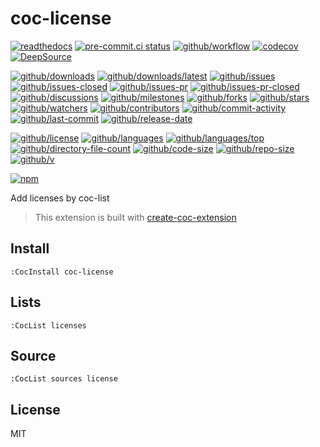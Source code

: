 # coc-license

[![readthedocs](https://shields.io/readthedocs/coc-license)](https://coc-license.readthedocs.io)
[![pre-commit.ci status](https://results.pre-commit.ci/badge/github/Freed-Wu/coc-license/main.svg)](https://results.pre-commit.ci/latest/github/Freed-Wu/coc-license/main)
[![github/workflow](https://github.com/Freed-Wu/coc-license/actions/workflows/main.yml/badge.svg)](https://github.com/Freed-Wu/coc-license/actions)
[![codecov](https://codecov.io/gh/Freed-Wu/coc-license/branch/main/graph/badge.svg)](https://codecov.io/gh/Freed-Wu/coc-license)
[![DeepSource](https://deepsource.io/gh/Freed-Wu/coc-license.svg/?show_trend=true)](https://deepsource.io/gh/Freed-Wu/coc-license)

[![github/downloads](https://shields.io/github/downloads/Freed-Wu/coc-license/total)](https://github.com/Freed-Wu/coc-license/releases)
[![github/downloads/latest](https://shields.io/github/downloads/Freed-Wu/coc-license/latest/total)](https://github.com/Freed-Wu/coc-license/releases/latest)
[![github/issues](https://shields.io/github/issues/Freed-Wu/coc-license)](https://github.com/Freed-Wu/coc-license/issues)
[![github/issues-closed](https://shields.io/github/issues-closed/Freed-Wu/coc-license)](https://github.com/Freed-Wu/coc-license/issues?q=is%3Aissue+is%3Aclosed)
[![github/issues-pr](https://shields.io/github/issues-pr/Freed-Wu/coc-license)](https://github.com/Freed-Wu/coc-license/pulls)
[![github/issues-pr-closed](https://shields.io/github/issues-pr-closed/Freed-Wu/coc-license)](https://github.com/Freed-Wu/coc-license/pulls?q=is%3Apr+is%3Aclosed)
[![github/discussions](https://shields.io/github/discussions/Freed-Wu/coc-license)](https://github.com/Freed-Wu/coc-license/discussions)
[![github/milestones](https://shields.io/github/milestones/all/Freed-Wu/coc-license)](https://github.com/Freed-Wu/coc-license/milestones)
[![github/forks](https://shields.io/github/forks/Freed-Wu/coc-license)](https://github.com/Freed-Wu/coc-license/network/members)
[![github/stars](https://shields.io/github/stars/Freed-Wu/coc-license)](https://github.com/Freed-Wu/coc-license/stargazers)
[![github/watchers](https://shields.io/github/watchers/Freed-Wu/coc-license)](https://github.com/Freed-Wu/coc-license/watchers)
[![github/contributors](https://shields.io/github/contributors/Freed-Wu/coc-license)](https://github.com/Freed-Wu/coc-license/graphs/contributors)
[![github/commit-activity](https://shields.io/github/commit-activity/w/Freed-Wu/coc-license)](https://github.com/Freed-Wu/coc-license/graphs/commit-activity)
[![github/last-commit](https://shields.io/github/last-commit/Freed-Wu/coc-license)](https://github.com/Freed-Wu/coc-license/commits)
[![github/release-date](https://shields.io/github/release-date/Freed-Wu/coc-license)](https://github.com/Freed-Wu/coc-license/releases/latest)

[![github/license](https://shields.io/github/license/Freed-Wu/coc-license)](https://github.com/Freed-Wu/coc-license/blob/main/LICENSE)
[![github/languages](https://shields.io/github/languages/count/Freed-Wu/coc-license)](https://github.com/Freed-Wu/coc-license)
[![github/languages/top](https://shields.io/github/languages/top/Freed-Wu/coc-license)](https://github.com/Freed-Wu/coc-license)
[![github/directory-file-count](https://shields.io/github/directory-file-count/Freed-Wu/coc-license)](https://github.com/Freed-Wu/coc-license)
[![github/code-size](https://shields.io/github/languages/code-size/Freed-Wu/coc-license)](https://github.com/Freed-Wu/coc-license)
[![github/repo-size](https://shields.io/github/repo-size/Freed-Wu/coc-license)](https://github.com/Freed-Wu/coc-license)
[![github/v](https://shields.io/github/v/release/Freed-Wu/coc-license)](https://github.com/Freed-Wu/coc-license)

[![npm](https://img.shields.io/npm/dw/coc-license)](https://www.npmjs.com/package/coc-license)

Add licenses by coc-list

> This extension is built with [create-coc-extension](https://github.com/fannheyward/create-coc-extension)

## Install

`:CocInstall coc-license`

## Lists

`:CocList licenses`

## Source

`:CocList sources license`

## License

MIT
